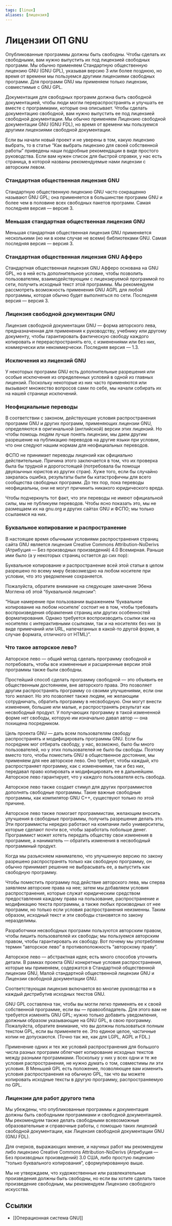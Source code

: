 ```yaml
---
tags: [linux]
aliases: [лицензия]
---
```

# Лицензии ОП GNU

Опубликованные программы должны быть свободны. Чтобы сделать их свободными, вам нужно выпустить их под лицензией свободных программ. Мы обычно применяем Стандартную общественную лицензию GNU (GNU GPL), указывая версию 3 или более позднюю, но время от времени мы пользуемся другими лицензиями свободных программ. Для программ GNU мы применяем только лицензии, совместимые с GNU GPL.

Документация для свободных программ должна быть свободной документацией, чтобы люди могли перераспространять и улучшать ее вместе с программами, которые она описывает. Чтобы сделать документацию свободной, вам нужно выпустить ее под лицензией свободной документации. Мы обычно применяем Лицензию свободной документации GNU (GNU FDL), но время от времени мы пользуемся другими лицензиями свободной документации.

Если вы начали новый проект и не уверены в том, какую лицензию выбрать, то в статье “Как выбрать лицензию для своей собственной работы” приведены наши подробные рекомендации в виде простого руководства. Если вам нужен список для быстрой справки, у нас есть страница, в которой названы рекомендуемые нами лицензии с авторским левом.

### Стандартная общественная лицензия GNU

Стандартную общественную лицензию GNU часто сокращенно называют GNU GPL; она применяется в большинстве программ GNU и более чем в половине всех свободных пакетов программ. Самая последняя версия — версия 3.

### Меньшая стандартная общественная лицензия GNU

Меньшая стандартная общественная лицензия GNU применяется несколькими (но ни в коем случае не всеми) библиотеками GNU. Самая последняя версия — версия 3.

### Стандартная общественная лицензия GNU Афферо

Стандартная общественная лицензия GNU Афферо основана на GNU GPL, но в ней есть дополнительное условие, чтобы позволить пользователям, взаимодействующим с лицензируемой программой по сети, получить исходный текст этой программы. Мы рекомендуем рассмотреть возможность применения GNU AGPL для любой программы, которая обычно будет выполняться по сети. Последняя версия — версия 3.

### Лицензия свободной документации GNU

Лицензия свободной документации GNU — форма авторского лева, предназначенная для применения к руководству, учебнику или другому документу, чтобы гарантировать фактическую свободу каждого копировать и перераспространять его, с изменениями или без них, коммерчески или некоммерчески. Последняя версия — 1.3.

### Исключения из лицензий GNU

У некоторых программ GNU есть дополнительные разрешения или особые исключения из определенных условий в одной из главных лицензий. Поскольку некоторые из них часто применяются или вызывают множество вопросов сами по себе, мы начали собирать их на нашей странице исключений.

### Неофициальные переводы

В соответствии с законом, действующие условия распространения программ GNU и других программ, применяющих лицензии GNU, определяются в оригинальной (английской) версии этих лицензий. Но чтобы помощь людям лучше понять лицензии, мы даем другим разрешение на публикацию переводов на другие языки при условии, что они следуют нашим нормам для неофициальных переводов.

ФСПО не принимает переводы лицензий как официально действительные. Причина этого заключается в том, что их проверка была бы трудной и дорогостоящей (потребовала бы помощи двуязычных юристов из других стран). Хуже того, если бы случайно закралась ошибка, результаты были бы катастрофичны для всего сообщества свободных программ. До тех пор, пока переводы неофициальны, они не могут причинить никакого юридического вреда.

Чтобы подчеркнуть тот факт, что эти переводы не имеют официальной силы, мы не публикуем переводов. Чтобы ясно показать это, мы не размещаем их на gnu.org и других сайтах GNU и ФСПО; мы только ссылаемся на них.

### Буквальное копирование и распространение

В настоящее время обычными условиями распространения страниц сайта GNU является лицензия Creative Commons Attribution-NoDerivs (Атрибуция — Без производных произведений) 4.0 Всемирная. Раньше ими было (а у некоторых страниц остается до сих пор):

Буквальное копирование и распространение всей этой статьи в целом разрешено по всему миру безвозмездно на любом носителе при условии, что это уведомление сохраняется.

Пожалуйста, обратите внимание на следующее замечание Эбена Моглена об этой “буквальной лицензии”:

“Наше намерение при пользовании выражением ‘буквальное копирование на любом носителе’ состоит не в том, чтобы требовать воспроизведения обрамления страниц или других особенностей форматирования. Однако требуется воспроизводить ссылки как на носителях с интерактивными ссылками, так и на носителях без них (в виде примечаний или URL, напечатанных в какой-то другой форме, в случае формата, отличного от HTML)”.

### Что такое авторское лево?

Авторское лево — общий метод сделать программу свободной и потребовать, чтобы все измененные и расширенные версии этой программы также были свободны.

Простейший способ сделать программу свободной — это объявить ее общественным достоянием, вне авторского права. Это позволяет другим распространять программу со своими улучшениями, если они того желают. Но это позволяет также людям, не желающим сотрудничать, обратить программу в несвободную. Они могут внести изменения, большие или малые, и распространять результат как несвободный продукт. У получающих программу в такой измененной форме нет свободы, которую им изначально давал автор — она похищена посредником.

Цель проекта GNU — дать всем пользователям свободу распространять и модифицировать программы GNU. Если бы посредник мог отбирать свободу, у нас, возможно, было бы много пользователей, но у этих пользователей не было бы свободы. Поэтому вместо того, чтобы поместить GNU в общественное достояние, мы применяем для нее авторское лево. Оно требует, чтобы каждый, кто распространяет программу, как с изменениями, так и без них, передавал право копировать и модифицировать ее в дальнейшем. Авторское лево гарантирует, что у каждого пользователя есть свобода.

Авторское лево также создает стимул для других программистов дополнять свободные программы. Такие важные свободные программы, как компилятор GNU C++, существуют только по этой причине.

Авторское лево также помогает программистам, желающим вносить улучшения в свободные программы, получить разрешение делать это. Эти программисты нередко работают на компании либо университеты, которые сделают почти все, чтобы заработать побольше денег. Программист может хотеть передать обществу свои изменения в программе, а наниматель — обратить изменения в несвободный программный продукт.

Когда мы разъясняем нанимателю, что улучшенную версию по закону разрешено распространять только как свободную программу, он обычно принимает решение не выбрасывать ее, а выпустить как свободную программу.

Чтобы поместить программу под действие авторского лева, мы сперва заявляем авторские права на нее; затем мы добавляем условия распространения, которые служат юридическим средством предоставления каждому права на пользование, распространение и модификацию текста программы, а также любых производных от нее программ, но только если условия распространения неизменны. Таким образом, исходный текст и эти свободы становятся по закону неразделимы.

Разработчики несвободных программ пользуются авторским правом, чтобы лишить пользователей их свободы; мы пользуемся авторским правом, чтобы гарантировать их свободу. Вот почему мы употребляем термин “авторское лево” в противоположность “авторскому праву”.

Авторское лево — абстрактная идея; есть много способов уточнить детали. В рамках проекта GNU конкретные условия распространения, которые мы применяем, содержатся в Стандартной общественной лицензии GNU, Малой стандартной общественной лицензии GNU и Лицензии свободной документации GNU.

Соответствующая лицензия включается во многие руководства и в каждый дистрибутив исходных текстов GNU.

GNU GPL составлена так, чтобы вы могли легко применять ее к своей собственной программе, если вы — правообладатель. Для этого вам не требуется изменять GNU GPL; нужно только добавить уведомления, должным образом указывающие на GNU GPL, в свою программу. Пожалуйста, обратите внимание, что вы должны пользоваться полным текстом GPL, если вы применяете ее. Это единое целое, частичные копии не допускаются. (Точно так же, как для LGPL, AGPL и FDL.)

Применение одних и тех же условий распространения для большого числа разных программ облегчает копирование исходных текстов между разными программами. Поскольку у них у всех одни и те же условия распространения, не нужно думать о том, совместимы ли эти условия. В Меньшей GPL есть положение, позволяющее вам изменить условия распространения на обычную GPL, так что вы можете копировать исходные тексты в другую программу, распространяемую по GPL.

### Лицензии для работ другого типа

Мы убеждены, что опубликованные программы и документация должны быть свободными программами и свободной документацией. Мы рекомендуем также делать свободными всевозможные образовательные и справочные работы, с помощью таких лицензий свободной документации, как Лицензия свободной документации GNU (GNU FDL).

Для очерков, выражающих мнение, и научных работ мы рекомендуем либо лицензию Creative Commons Attribution-NoDerivs (Атрибуция — Без производных произведений) 3.0 США, либо простую лицензию “только буквального копирования”, сформулированную выше.

Мы не утверждаем, что художественные или развлекательные произведения должны быть свободны, но если вы хотите сделать такое произведение свободным, мы рекомендуем Лицензию свободного искусства.

## Ссылки

- [[Операционная система GNU]]